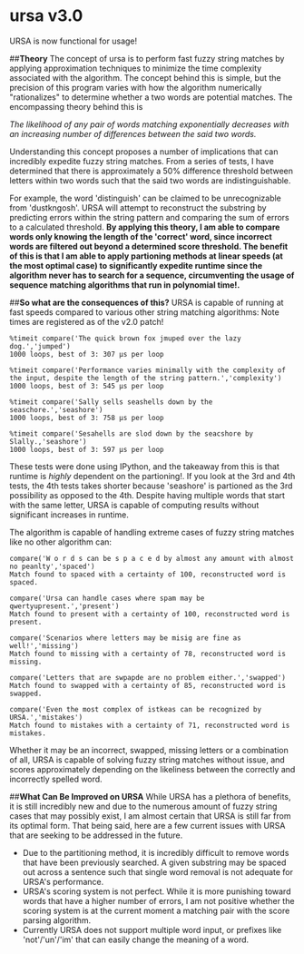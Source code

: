 # ursa v3.0
URSA is now functional for usage!

##**Theory**
The concept of ursa is to perform fast fuzzy string matches by applying approximation techniques to minimize the time 
complexity associated with the algorithm.  The concept behind this is simple, but the precision of this program varies with 
how the algorithm numerically "rationalizes" to determine whether a two words are potential matches.  The encompassing theory
behind this is

*The likelihood of any pair of words matching exponentially decreases with an increasing number of differences between the 
said two words.* 

Understanding this concept proposes a number of implications that can incredibly expedite fuzzy string matches.  From a 
series of tests, I have determined that there is approximately a 50% difference threshold between letters within 
two words such that the said two words are indistinguishable.

For example, the word 'distinguish' can be claimed to be unrecognizable from 'dustkngosh'.  URSA will attempt to 
reconstruct the substring by predicting errors within the string pattern and comparing the sum of errors to a calculated
threshold.  **By applying this theory, I am able to compare words only knowing the length of the 'correct' word, since
incorrect words are filtered out beyond a determined score threshold.  The benefit of this is that I am able to apply
partioning methods at linear speeds (at the most optimal case) to significantly expedite runtime since the algorithm never
has to search for a sequence, circumventing the usage of sequence matching algorithms that run in polynomial time!.**

##**So what are the consequences of this?**
URSA is capable of running at fast speeds compared to various other string matching algorithms:
Note times are registered as of the v2.0 patch!

```
%timeit compare('The quick brown fox jmuped over the lazy dog.','jumped')
1000 loops, best of 3: 307 μs per loop
```

```
%timeit compare('Performance varies minimally with the complexity of the input, despite the length of the string pattern.','complexity')
1000 loops, best of 3: 545 μs per loop
```

```
%timeit compare('Sally sells seashells down by the seaschore.','seashore')
1000 loops, best of 3: 758 μs per loop
```

```
%timeit compare('Sesahells are slod down by the seacshore by Slally.,'seashore')
1000 loops, best of 3: 597 μs per loop
```

These tests were done using IPython, and the takeaway from this is that runtime is *highly* dependent on the partioning!.
If you look at the 3rd and 4th tests, the 4th tests takes shorter because 'seashore' is partioned as the 3rd possibility
as opposed to the 4th.  Despite having multiple words that start with the same letter, URSA is capable of computing results
without significant increases in runtime.  

The algorithm is capable of handling extreme cases of fuzzy string matches like no other algorithm can:

```
compare('W o r d s can be s p a c e d by almost any amount with almost no peanlty','spaced')
Match found to spaced with a certainty of 100, reconstructed word is spaced.
```

```
compare('Ursa can handle cases where spam may be qwertyupresent.','present')
Match found to present with a certainty of 100, reconstructed word is present.
```

```
compare('Scenarios where letters may be misig are fine as well!','missing')
Match found to missing with a certainty of 78, reconstructed word is missing.
```

```
compare('Letters that are swpapde are no problem either.','swapped')
Match found to swapped with a certainty of 85, reconstructed word is swapped.
```

```
compare('Even the most complex of istkeas can be recognized by URSA.','mistakes')
Match found to mistakes with a certainty of 71, reconstructed word is mistakes.
```

Whether it may be an incorrect, swapped, missing letters or a combination of all, URSA is capable of solving fuzzy string
matches without issue, and scores approximately depending on the likeliness between the correctly and incorrectly spelled
word.

##**What Can Be Improved on URSA**
While URSA has a plethora of benefits, it is still incredibly new and due to the numerous amount of fuzzy string cases
that may possibly exist, I am almost certain that URSA is still far from its optimal form.  That being said, here are a few
current issues with URSA that are seeking to be addressed in the future.

- Due to the partitioning method, it is incredibly difficult to remove words that have been previously searched.  A given
  substring may be spaced out across a sentence such that single word removal is not adequate for URSA's performance.
- URSA's scoring system is not perfect.  While it is more punishing toward words that have a higher number of errors, 
  I am not positive whether the scoring system is at the current moment a matching pair with the score parsing algorithm.
- Currently URSA does not support multiple word input, or prefixes like 'not'/'un'/'im' that can easily change the meaning
  of a word.


